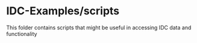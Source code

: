 # IDC-Examples/scripts
This folder contains scripts that might be useful in accessing IDC data and functionality
